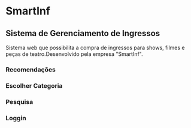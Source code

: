 # SmartInf
## Sistema de Gerenciamento de Ingressos

Sistema web que possibilita a compra de ingressos para shows, filmes e peças de teatro.Desenvolvido pela empresa "SmartInf".
### Recomendações
### Escolher Categoria
### Pesquisa
### Loggin
